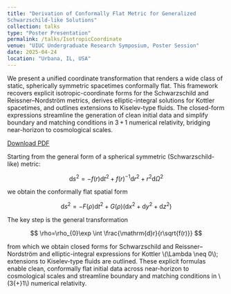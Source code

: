 ```yaml
---
title: "Derivation of Conformally Flat Metric for Generalized
Schwarzschild-like Solutions"
collection: talks
type: "Poster Presentation"
permalink: /talks/IsotropicCoordinate
venue: "UIUC Undergraduate Research Symposium, Poster Session"
date: 2025-04-24
location: "Urbana, IL, USA"
---
```

We present a unified coordinate transformation that renders a wide class of static, spherically symmetric spacetimes conformally flat. This framework recovers explicit isotropic-coordinate forms for the Schwarzschild and Reissner–Nordström metrics, derives elliptic-integral solutions for Kottler spacetimes, and outlines extensions to Kiselev-type fluids. The closed-form expressions streamline the generation of clean initial data and simplify boundary and matching conditions in 3 + 1 numerical relativity, bridging near-horizon to cosmological scales.
<p><a href="{{ 'files/Isotropic_Coordinate_Poster.pdf' | relative_url }}" download>Download PDF</a></p>

Starting from the general form of a spherical symmetric (Schwarzschild-like) metric:

$$
\mathrm{d}s^{2}= -f(r)\mathrm{d}t^{2}+f(r)^{-1}\mathrm{d}r^{2}+r^{2}\mathrm{d}\Omega^{2}
$$

we obtain the conformally flat spatial form

$$
\mathrm{d}s^{2}= -F(\rho)\mathrm{d}t^{2}+G(\rho)(\mathrm{d}x^{2}+\mathrm{d}y^{2}+\mathrm{d}z^{2})
$$

The key step is the general transformation

$$
\rho=\rho_{0}\exp \int \frac{\mathrm{d}r}{r\sqrt{f(r)}}
$$

from which we obtain closed forms for Schwarzschild and Reissner–Nordström and elliptic-integral expressions for Kottler \\(\Lambda \neq 0\\); extensions to Kiselev-type fluids are outlined.
These explicit formulas enable clean, conformally flat initial data across near-horizon to cosmological scales and streamline boundary and matching conditions in \\(3{+}1\\) numerical relativity.
